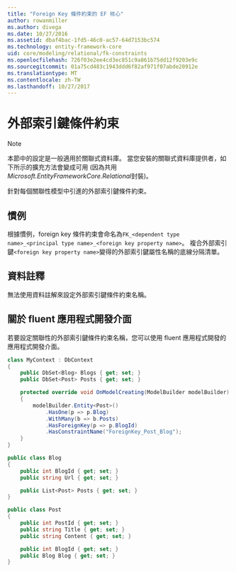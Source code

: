 ```yaml
---
title: "Foreign Key 條件約束的 EF 核心"
author: rowanmiller
ms.author: divega
ms.date: 10/27/2016
ms.assetid: dbaf4bac-1fd5-46c0-ac57-64d7153bc574
ms.technology: entity-framework-core
uid: core/modeling/relational/fk-constraints
ms.openlocfilehash: 726f03e2ee4cd3ec851c9a861b75dd12f9203e9c
ms.sourcegitcommit: 01a75cd483c1943ddd6f82af971f07abde20912e
ms.translationtype: MT
ms.contentlocale: zh-TW
ms.lasthandoff: 10/27/2017
---
```

# <a name="foreign-key-constraints"></a>外部索引鍵條件約束

> [!NOTE]  
> 本節中的設定是一般適用於關聯式資料庫。 當您安裝的關聯式資料庫提供者，如下所示的擴充方法會變成可用 (因為共用*Microsoft.EntityFrameworkCore.Relational*封裝)。

針對每個關聯性模型中引進的外部索引鍵條件約束。

## <a name="conventions"></a>慣例

根據慣例，foreign key 條件約束會命名為`FK_<dependent type name>_<principal type name>_<foreign key property name>`。 複合外部索引鍵`<foreign key property name>`變得的外部索引鍵屬性名稱的底線分隔清單。

## <a name="data-annotations"></a>資料註釋

無法使用資料註解來設定外部索引鍵條件約束名稱。

## <a name="fluent-api"></a>關於 fluent 應用程式開發介面

若要設定關聯性的外部索引鍵條件約束名稱，您可以使用 fluent 應用程式開發的應用程式開發介面。

<!-- [!code-csharp[Main](samples/core/relational/Modeling/FluentAPI/Samples/Relational/RelationshipConstraintName.cs?highlight=12)] -->
``` csharp
class MyContext : DbContext
{
    public DbSet<Blog> Blogs { get; set; }
    public DbSet<Post> Posts { get; set; }

    protected override void OnModelCreating(ModelBuilder modelBuilder)
    {
        modelBuilder.Entity<Post>()
            .HasOne(p => p.Blog)
            .WithMany(b => b.Posts)
            .HasForeignKey(p => p.BlogId)
            .HasConstraintName("ForeignKey_Post_Blog");
    }
}

public class Blog
{
    public int BlogId { get; set; }
    public string Url { get; set; }

    public List<Post> Posts { get; set; }
}

public class Post
{
    public int PostId { get; set; }
    public string Title { get; set; }
    public string Content { get; set; }

    public int BlogId { get; set; }
    public Blog Blog { get; set; }
}
```
